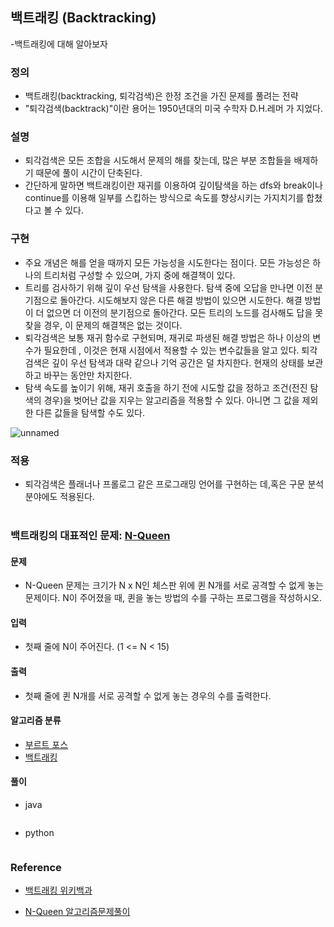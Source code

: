 ## 백트래킹 (Backtracking)
-백트래킹에 대해 알아보자


### 정의
- 백트래킹(backtracking, 퇴각검색)은 한정 조건을 가진 문제를 풀려는 전략
- "퇴각검색(backtrack)"이란 용어는 1950년대의 미국 수학자 D.H.레머 가 지었다.

### 설명
- 퇴각검색은 모든 조합을 시도해서 문제의 해를 찾는데, 많은 부분 조합들을 배제하기 때문에 풀이 시간이 단축된다.
- 간단하게 말하면 백트래킹이란 재귀를 이용하여 깊이탐색을 하는 dfs와 break이나 continue를 이용해 일부를 스킵하는 방식으로 속도를 향상시키는 가지치기를 합쳤다고 볼 수 있다. 

### 구현
- 주요 개념은 해를 얻을 때까지 모든 가능성을 시도한다는 점이다. 모든 가능성은 하나의 트리처럼 구성할 수 있으며, 가지 중에 해결책이 있다.
- 트리를 검사하기 위해 깊이 우선 탐색을 사용한다. 탐색 중에 오답을 만나면 이전 분기점으로 돌아간다. 시도해보지 않은 다른 해결 방법이 있으면 시도한다. 해결 방법이 더 없으면 더 이전의 분기점으로 돌아간다. 모든 트리의 노드를 검사해도 답을 못 찾을 경우, 이 문제의 해결책은 없는 것이다.
- 퇴각검색은 보통 재귀 함수로 구현되며, 재귀로 파생된 해결 방법은 하나 이상의 변수가 필요한데 , 이것은 현재 시점에서 적용할 수 있는 변수값들을 알고 있다. 퇴각검색은 깊이 우선 탐색과 대략 같으나 기억 공간은 덜 차지한다. 현재의 상태를 보관하고 바꾸는 동안만 차지한다.
- 탐색 속도를 높이기 위해, 재귀 호출을 하기 전에 시도할 값을 정하고 조건(전진 탐색의 경우)을 벗어난 값을 지우는 알고리즘을 적용할 수 있다. 아니면 그 값을 제외한 다른 값들을 탐색할 수도 있다.


![unnamed](https://user-images.githubusercontent.com/56468120/92892227-8d66aa00-f453-11ea-8abf-220fb2b2e98f.png)

### 적용
- 퇴각검색은 플래너나 프롤로그 같은 프로그래밍 언어를 구현하는 데,혹은 구문 분석 분야에도 적용된다.
<br><br>


### 백트래킹의 대표적인 문제: [N-Queen](https://www.acmicpc.net/problem/9663)
#### 문제
  - N-Queen 문제는 크기가 N x N인 체스판 위에 퀸 N개를 서로 공격할 수 없게 놓는 문제이다. N이 주어졌을 때, 퀸을 놓는 방법의 수를 구하는 프로그램을 작성하시오.
#### 입력
- 첫째 줄에 N이 주어진다. (1 <= N < 15)
#### 출력
- 첫째 줄에 퀸 N개를 서로 공격할 수 없게 놓는 경우의 수를 출력한다.
#### 알고리즘 분류
- [부르트 포스](https://gusdnd852.tistory.com/167?category=748315)
- [백트래킹]()
#### 풀이

- java
```

```

- python
```

```

### Reference
  - [백트래킹 위키백과](https://ko.wikipedia.org/wiki/%ED%87%B4%EA%B0%81%EA%B2%80%EC%83%89)
  
  - [N-Queen 알고리즘문제풀이](https://www.youtube.com/watch?v=ltm-JX5R1pA)
